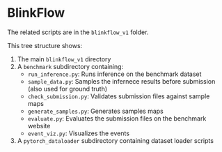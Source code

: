 # BlinkFlow

The related scripts are in the `blinkflow_v1` folder.

This tree structure shows:
1. The main `blinkflow_v1` directory
2. A `benchmark` subdirectory containing:
   - `run_inference.py`: Runs inference on the benchmark dataset
   - `sample_data.py`: Samples the infernece results before submission (also used for ground truth)
   - `check_submission.py`: Validates submission files against sample maps
   - `generate_samples.py`: Generates samples maps
   - `evaluate.py`: Evaluates the submission files on the benchmark website
   - `event_viz.py`: Visualizes the events
3. A `pytorch_dataloader` subdirectory containing dataset loader scripts
